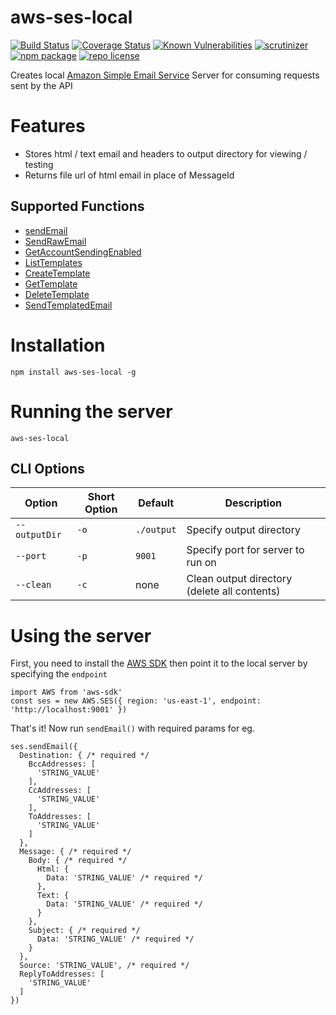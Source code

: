 # aws-ses-local

[![Build Status](https://travis-ci.org/Si1kIfY/aws-ses-local.svg?branch=master)](https://travis-ci.org/Si1kIfY/aws-ses-local) [![Coverage Status](https://coveralls.io/repos/github/Si1kIfY/aws-ses-local/badge.svg?branch=master)](https://coveralls.io/github/Si1kIfY/aws-ses-local?branch=master) [![Known Vulnerabilities](https://snyk.io/test/github/si1kify/aws-ses-local/badge.svg)](https://snyk.io/test/github/si1kify/aws-ses-local) [![scrutinizer](https://img.shields.io/scrutinizer/g/Si1kIfY/aws-ses-local.svg)](https://scrutinizer-ci.com/g/Si1kIfY/aws-ses-local/) [![npm package](https://img.shields.io/npm/v/aws-ses-local.svg)](https://www.npmjs.com/package/aws-ses-local) [![repo license](https://img.shields.io/github/license/Si1kIfY/aws-ses-local.svg)](https://github.com/Si1kIfY/aws-ses-local/blob/master/LICENSE)

Creates local [Amazon Simple Email Service](https://aws.amazon.com/ses/) Server for consuming requests sent by the API

# Features

* Stores html / text email and headers to output directory for viewing / testing
* Returns file url of html email in place of MessageId

## Supported Functions
  * [sendEmail](https://docs.aws.amazon.com/AWSJavaScriptSDK/latest/AWS/SES.html#sendEmail-property)
  * [SendRawEmail](https://docs.aws.amazon.com/AWSJavaScriptSDK/latest/AWS/SES.html#sendRawEmail-property)
  * [GetAccountSendingEnabled](https://docs.aws.amazon.com/AWSJavaScriptSDK/latest/AWS/SES.html#getAccountSendingEnabled-property)
  * [ListTemplates](https://docs.aws.amazon.com/AWSJavaScriptSDK/latest/AWS/SES.html#listTemplates-property)
  * [CreateTemplate](https://docs.aws.amazon.com/AWSJavaScriptSDK/latest/AWS/SES.html#createTemplate-property)
  * [GetTemplate](https://docs.aws.amazon.com/AWSJavaScriptSDK/latest/AWS/SES.html#getTemplate-property)
  * [DeleteTemplate](https://docs.aws.amazon.com/AWSJavaScriptSDK/latest/AWS/SES.html#deleteTemplate-property)
  * [SendTemplatedEmail](https://docs.aws.amazon.com/AWSJavaScriptSDK/latest/AWS/SES.html#sendTemplatedEmail-property)

# Installation

```
npm install aws-ses-local -g
```

# Running the server

```
aws-ses-local
```

## CLI Options

| Option  | Short Option | Default | Description |
| --- | --- | --- | --- |
| `--outputDir` | `-o` | `./output` | Specify output directory |
| `--port` | `-p` | `9001` | Specify port for server to run on |
| `--clean` | `-c` | none | Clean output directory (delete all contents) |

# Using the server

First, you need to install the [AWS SDK](http://aws.amazon.com/sdkfornodejs) then point it to the local server by specifying the `endpoint`

```
import AWS from 'aws-sdk'
const ses = new AWS.SES({ region: 'us-east-1', endpoint: 'http://localhost:9001' })
```

That's it! Now run `sendEmail()` with required params for eg.

```
ses.sendEmail({
  Destination: { /* required */
    BccAddresses: [
      'STRING_VALUE'
    ],
    CcAddresses: [
      'STRING_VALUE'
    ],
    ToAddresses: [
      'STRING_VALUE'
    ]
  },
  Message: { /* required */
    Body: { /* required */
      Html: {
        Data: 'STRING_VALUE' /* required */
      },
      Text: {
        Data: 'STRING_VALUE' /* required */
      }
    },
    Subject: { /* required */
      Data: 'STRING_VALUE' /* required */
    }
  },
  Source: 'STRING_VALUE', /* required */
  ReplyToAddresses: [
    'STRING_VALUE'
  ]
})

